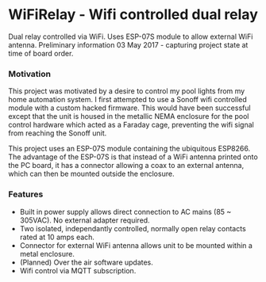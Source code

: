# WiFiRelay - Wifi controlled dual relay
Dual relay controlled via WiFi. Uses ESP-07S module to allow external WiFi antenna.
Preliminary information 03 May 2017 - capturing project state at time of board order.

### Motivation
This project was motivated by a desire to control my pool lights from my home automation system. I first attempted to use a Sonoff wifi controlled module with a custom hacked firmware. This would have been successful except that the unit is housed in the metallic NEMA enclosure for the pool control hardware which acted as a Faraday cage, preventing the wifi signal from reaching the Sonoff unit.

This project uses an ESP-07S module containing the ubiquitous ESP8266. The advantage of the ESP-07S is that instead of a WiFi antenna printed onto the PC board, it has a connector allowing a coax to an external antenna, which can then be mounted outside the enclosure.

### Features
- Built in power supply allows direct connection to AC mains (85 ~ 305VAC). No external adapter required.
- Two isolated, independantly controlled, normally open relay contacts rated at 10 amps each.
- Connector for external WiFi antenna allows unit to be mounted within a metal enclosure.
- (Planned) Over the air software updates.
- Wifi control via MQTT subscription.